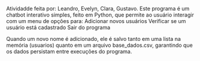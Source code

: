 Atividadde feita por: Leandro, Evelyn, Clara, Gustavo.
Este programa é um chatbot interativo simples, feito em Python, que permite ao usuário interagir com um menu de opções para:
Adicionar novos usuários
Verificar se um usuário está cadastrado
Sair do programa

Quando um novo nome é adicionado, ele é salvo tanto em uma lista na memória (usuarios) quanto em um arquivo base_dados.csv, garantindo que os dados persistam entre execuções do programa.
